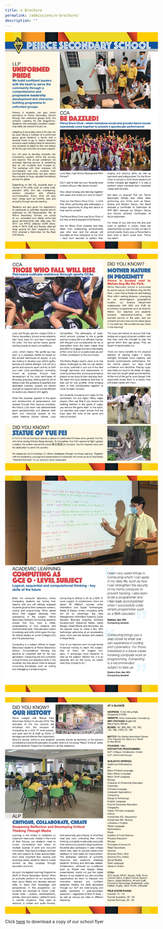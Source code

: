 ```yaml
---
title: e Brochure
permalink: /admissions/e-brochure/
description: ""
---
```


![](/images/0001-1-scaled.jpg)

![](/images/0002-1-scaled.jpg)

![](/images/0003-1-scaled.jpg)

![](/images/0004-1-scaled.jpg)

Click [here](/files/Peirce_Flyer_proof-4_13-May.pdf)  to download a copy of our school flyer